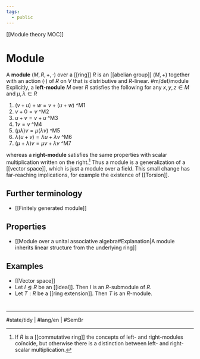 ```yaml
---
tags:
  - public
---
```

[[Module theory MOC]]
# Module

A **module** $(M, R, +, \cdot)$ over a [[ring]] $R$ is an [[abelian group]] $(M, +)$ together with an action $(\cdot)$ of $R$ on $V$ that is distributive and $R$-linear. #m/def/module 
Explicitly, a **left-module** $M$ over $R$ satisfies the following for any $x,y,z \in M$ and $\mu,\lambda \in R$

1. $(v+u)+w = v+(u+w)$ ^M1
2. $v+0 = v$ ^M2
3. $u+v = v+u$ ^M3
4. $1v = v$ ^M4
5. $(\mu\lambda)v = \mu(\lambda v)$ ^M5
6. $\lambda(u+v) = \lambda u + \lambda v$ ^M6
7. $(\mu+\lambda)v = \mu v + \lambda v$ ^M7

whereas a **right-module** satisfies the same properties with scalar multiplication written on the right.[^lr]
Thus a module is a generalization of a [[vector space]],
which is just a module over a field.
This small change has far-reaching implications,
for example the existence of [[Torsion]].

[^lr]: If $R$ is a [[commutative ring]] the concepts of left- and right-modules coïncide, but otherwise there is a distinction between left- and right-scalar multiplication.

## Further terminology

- [[Finitely generated module]]

## Properties

- [[Module over a unital associative algebra#Explanation|A module inherits linear structure from the underlying ring]]

## Examples

- [[Vector space]]
- Let $I \trianglelefteq R$ be an [[ideal]]. Then $I$ is an $R$-submodule of $R$.
- Let $T:R$ be a [[ring extension]]. Then $T$ is an $R$-module.

#
---
#state/tidy | #lang/en | #SemBr 